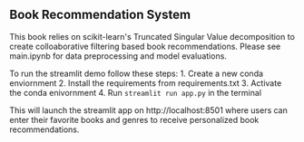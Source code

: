## Book Recommendation System

This book  relies on scikit-learn's Truncated Singular Value decomposition to create colloaborative filtering based book recommendations. Please see main.ipynb for data preprocessing and model evaluations.

To run the streamlit demo follow these steps:
    1. Create a new conda enviornment
    2. Install the requirements from requirements.txt
    3. Activate the conda enivornment
    4. Run `streamlit run app.py` in the terminal

This will launch the streamlit app on http://localhost:8501
where users can enter their favorite books and genres to receive personalized book recommendations.

